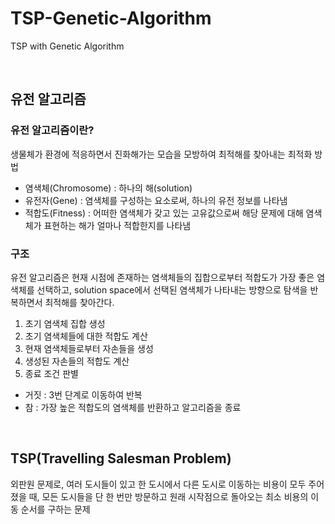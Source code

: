 # TSP-Genetic-Algorithm
TSP with Genetic Algorithm

<br>

## 유전 알고리즘
### 유전 알고리즘이란?
생물체가 환경에 적응하면서 진화해가는 모습을 모방하여 최적해를 찾아내는 최적화 방법

- 염색체(Chromosome) : 하나의 해(solution)
- 유전자(Gene) : 염색체를 구성하는 요소로써, 하나의 유전 정보를 나타냄
- 적합도(Fitness) : 어떠한 염색체가 갖고 있는 고유값으로써 해당 문제에 대해 염색체가 표현하는 해가 얼마나 적합한지를 나타냄

### 구조
유전 알고리즘은 현재 시점에 존재하는 염색체들의 집합으로부터 적합도가 가장 좋은 염색체를 선택하고, solution space에서 선택된 염색체가 나타내는 방향으로 탐색을 반복하면서 최적해를 찾아간다.

1) 초기 염색체 집합 생성
2) 초기 염색체들에 대한 적합도 계산
3) 현재 염색체들로부터 자손들을 생성
4) 생성된 자손들의 적합도 계산
5) 종료 조건 판별
  - 거짓 : 3번 단계로 이동하여 반복
  - 참 : 가장 높은 적합도의 염색체를 반환하고 알고리즘을 종료

<br>

## TSP(Travelling Salesman Problem)
외판원 문제로, 여러 도시들이 있고 한 도시에서 다른 도시로 이동하는 비용이 모두 주어졌을 때, 모든 도시들을 단 한 번만 방문하고 원래 시작점으로 돌아오는 최소 비용의 이동 순서를 구하는 문제
